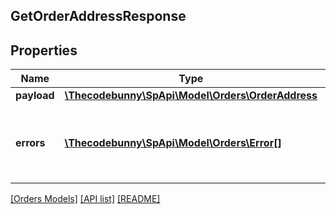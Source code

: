 ## GetOrderAddressResponse

## Properties

Name | Type | Description | Notes
------------ | ------------- | ------------- | -------------
**payload** | [**\Thecodebunny\SpApi\Model\Orders\OrderAddress**](OrderAddress.md) |  | [optional]
**errors** | [**\Thecodebunny\SpApi\Model\Orders\Error[]**](Error.md) | A list of error responses returned when a request is unsuccessful. | [optional]

[[Orders Models]](../) [[API list]](../../Api) [[README]](../../../README.md)
